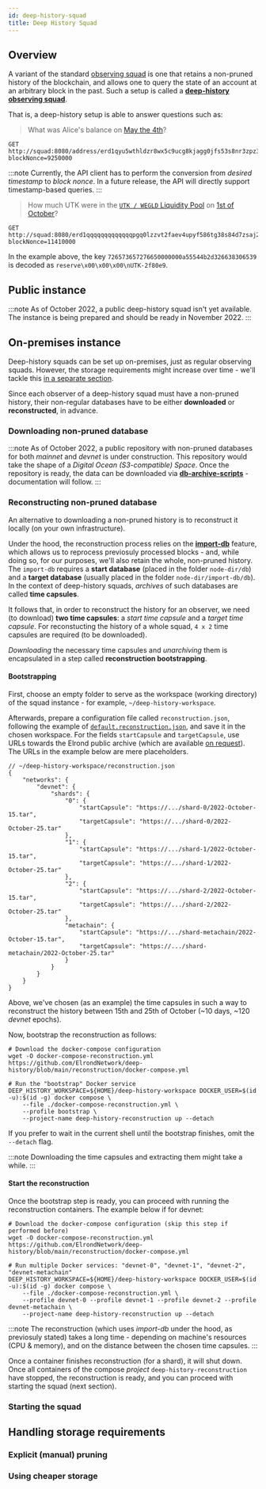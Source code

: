 ```yaml
---
id: deep-history-squad
title: Deep History Squad
---
```


## Overview

A variant of the standard [observing squad](/integrators/observing-squad) is one that retains a non-pruned history of the blockchain, and allows one to query the state of an account at an arbitrary block in the past. Such a setup is called a **[deep-history observing squad](https://github.com/ElrondNetwork/deep-history)**. 

That is, a deep-history setup is able to answer questions such as:


> What was Alice's balance on [May the 4th](https://explorer.elrond.com/blocks/5f6a02d6a5d2a851fd6dc1fb53435083830c2a13121e003958d97c2389711f06)?

```
GET http://squad:8080/address/erd1qyu5wthldzr8wx5c9ucg8kjagg0jfs53s8nr3zpz3hypefsdd8ssycr6th?blockNonce=9250000
```

:::note
Currently, the API client has to perform the conversion from _desired timestamp_ to _block nonce_. In a future release, the API will directly support timestamp-based queries.
:::

> How much UTK were in the [`UTK / WEGLD` Liquidity Pool](https://explorer.elrond.com/accounts/erd1qqqqqqqqqqqqqpgq0lzzvt2faev4upyf586tg38s84d7zsaj2jpsglugga) on [1st of October](https://explorer.elrond.com/blocks/cefd41e1e9bbe3ba023a695f412b99cecb15ef789475648ee7c31e7d9fef31d1)?

```
GET http://squad:8080/erd1qqqqqqqqqqqqqpgq0lzzvt2faev4upyf586tg38s84d7zsaj2jpsglugga/key/726573657276650000000a55544b2d326638306539?blockNonce=11410000
```

In the example above, the key `726573657276650000000a55544b2d326638306539` is decoded as `reserve\x00\x00\x00\nUTK-2f80e9`.

## Public instance

:::note
As of October 2022, a public deep-history squad isn't yet available. The instance is being prepared and should be ready in November 2022.
:::

## On-premises instance

Deep-history squads can be set up on-premises, just as regular observing squads. However, the storage requirements might increase over time - we'll tackle this [in a separate section](/integrators/deep-history-squad#handling-storage-requirements).

Since each observer of a deep-history squad must have a non-pruned history, their non-regular databases have to be either **downloaded** or **reconstructed**, in advance.

### Downloading non-pruned database

:::note
As of October 2022, a public repository with non-pruned databases for both _mainnet_ and _devnet_ is under construction. This repository would take the shape of a _Digital Ocean (S3-compatible) Space_. Once the repository is ready, the data can be downloaded via **[db-archive-scripts](https://github.com/ElrondNetwork/db-archive-scripts)** - documentation will follow.
:::

### Reconstructing non-pruned database

An alternative to downloading a non-pruned history is to reconstruct it locally (on your own infrastructure). 

Under the hood, the reconstruction process relies on the **[import-db](https://docs.elrond.com/validators/import-db/)** feature, which allows us to reprocess previosuly processed blocks - and, while doing so, for our purposes, we'll also retain the whole, non-pruned history. The `import-db` requires a **start  database** (placed in the folder `node-dir/db`) and a **target database** (usually placed in the folder `node-dir/import-db/db`). In the context of deep-history squads, _archives_ of such databases are called **time capsules**.

It follows that, in order to reconstruct the history for an observer, we need (to download) **two time capsules**: a _start time capsule_ and a _target time capsule_. For reconstucting the history of a whole squad, `4 x 2` time capsules are required (to be downloaded).

_Downloading_ the necessary time capsules and _unarchiving_ them is encapsulated in a step called **reconstruction bootstrapping**.

#### Bootstrapping

First, choose an empty folder to serve as the workspace (working directory) of the squad instance - for example, `~/deep-history-workspace`.

Afterwards, prepare a configuration file called `reconstruction.json`, following the example of [`default.reconstruction.json`](https://github.com/ElrondNetwork/deep-history/tree/main/reconstruction), and save it in the chosen workspace. For the fields `startCapsule` and `targetCapsule`, use URLs towards the Elrond public archive (which are available [on request](https://t.me/ElrondDevelopers)). The URLs in the example below are mere placeholders.

```
// ~/deep-history-workspace/reconstruction.json
{
    "networks": {
        "devnet": {
            "shards": {
                "0": {
                    "startCapsule": "https://.../shard-0/2022-October-15.tar",
                    "targetCapsule": "https://.../shard-0/2022-October-25.tar"
                },
                "1": {
                    "startCapsule": "https://.../shard-1/2022-October-15.tar",
                    "targetCapsule": "https://.../shard-1/2022-October-25.tar"
                },
                "2": {
                    "startCapsule": "https://.../shard-2/2022-October-15.tar",
                    "targetCapsule": "https://.../shard-2/2022-October-25.tar"
                },
                "metachain": {
                    "startCapsule": "https://.../shard-metachain/2022-October-15.tar",
                    "targetCapsule": "https://.../shard-metachain/2022-October-25.tar"
                }
            }
        }
    }
}
```

Above, we've chosen (as an example) the time capsules in such a way to reconstruct the history between 15th and 25th of October (~10 days, ~120 _devnet_ epochs).

Now, bootstrap the reconstruction as follows:

```
# Download the docker-compose configuration
wget -O docker-compose-reconstruction.yml https://github.com/ElrondNetwork/deep-history/blob/main/reconstruction/docker-compose.yml

# Run the "bootstrap" Docker service
DEEP_HISTORY_WORKSPACE=${HOME}/deep-history-workspace DOCKER_USER=$(id -u):$(id -g) docker compose \
    --file ./docker-compose-reconstruction.yml \
    --profile bootstrap \
    --project-name deep-history-reconstruction up --detach
```

If you prefer to wait in the current shell until the bootstrap finishes, omit the `--detach` flag.

:::note
Downloading the time capsules and extracting them might take a while.
:::

#### Start the reconstruction

Once the bootstrap step is ready, you can proceed with running the reconstruction containers. The example below if for devnet:

```
# Download the docker-compose configuration (skip this step if performed before)
wget -O docker-compose-reconstruction.yml https://github.com/ElrondNetwork/deep-history/blob/main/reconstruction/docker-compose.yml

# Run multiple Docker services: "devnet-0", "devnet-1", "devnet-2", "devnet-metachain"
DEEP_HISTORY_WORKSPACE=${HOME}/deep-history-workspace DOCKER_USER=$(id -u):$(id -g) docker compose \
    --file ./docker-compose-reconstruction.yml \
    --profile devnet-0 --profile devnet-1 --profile devnet-2 --profile devnet-metachain \
    --project-name deep-history-reconstruction up --detach
```

:::note
The reconstruction (which uses _import-db_ under the hood, as previosuly stated) takes a long time - depending on machine's resources (CPU & memory), and on the distance between the chosen time capsules. 
:::

Once a container finishes reconstruction (for a shard), it will shut down. Once all containers of the compose _project_ `deep-history-reconstruction` have stopped, the reconstruction is ready, and you can proceed with starting the squad (next section).

### Starting the squad

## Handling storage requirements

### Explicit (manual) pruning

### Using cheaper storage
